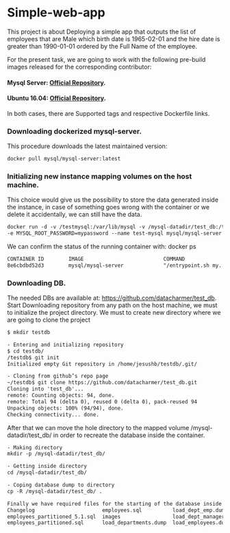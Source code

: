 # Simple-web-app 

This project is about Deploying a simple app that outputs the list of employees that are Male which birth date is 1965-02-01 and the hire date is greater than 1990-01-01 ordered by the Full Name of the employee.

For the present task, we are going to work with the following pre-build images released for the corresponding contributor:

#### Mysql Server: [Official Repository](https://hub.docker.com/_/mysql/).
#### Ubuntu 16.04: [Official Repository](https://hub.docker.com/_/ubuntu/).
In both cases, there are Supported tags and respective Dockerfile links. 

### Downloading dockerized mysql-server.
This procedure downloads the latest maintained version:

```html
docker pull mysql/mysql-server:latest
```

### Initializing new instance mapping volumes on the host machine.
This choice would give us the possibility to store the data generated inside the instance, in case of something goes wrong  with the container or we delete it accidentally, we can still have the data.

```html
docker run -d -v /testmysql:/var/lib/mysql -v /mysql-datadir/test_db:/test_db \
-e MYSQL_ROOT_PASSWORD=mypassword --name test-mysql mysql/mysql-server
```

We can confirm the status of the running container with: docker ps 
```html
CONTAINER ID        IMAGE                          COMMAND                  CREATED             STATUS              PORTS                         NAMES
8e6cbdbd52d3        mysql/mysql-server             "/entrypoint.sh my..."   12 hours ago        Up 12 hours         3306/tcp, 33060/tcp           test-mysql
```

### Downloading DB.
The needed DBs are available at: https://github.com/datacharmer/test_db. 
Start Downloading repository from any path on the host machine, we must to initialize the project directory. We must to create new directory where we are going to clone the project 
```html
$ mkdir testdb

- Entering and initializing repository
$ cd testdb/
/testdb$ git init 
Initialized empty Git repository in /home/jesushb/testdb/.git/

- Cloning from github’s repo page
~/testdb$ git clone https://github.com/datacharmer/test_db.git
Cloning into 'test_db'...
remote: Counting objects: 94, done.
remote: Total 94 (delta 0), reused 0 (delta 0), pack-reused 94
Unpacking objects: 100% (94/94), done.
Checking connectivity... done.
```

After that we can move the hole directory to the mapped volume /mysql-datadir/test_db/ in order to recreate the database inside the container.
```html
- Making directory
mkdir -p /mysql-datadir/test_db/

- Getting inside directory
cd /mysql-datadir/test_db/

- Coping database dump to directory
cp -R /mysql-datadir/test_db/ .

Finally we have required files for the starting of the database inside container:
Changelog                      employees.sql          load_dept_emp.dump      load_salaries1.dump  load_titles.dump  sakila            test_employees_md5.sql
employees_partitioned_5.1.sql  images                 load_dept_manager.dump  load_salaries2.dump  objects.sql       show_elapsed.sql  test_employees_sha.sql
employees_partitioned.sql      load_departments.dump  load_employees.dump     load_salaries3.dump  README.md         sql_test.sh
```

